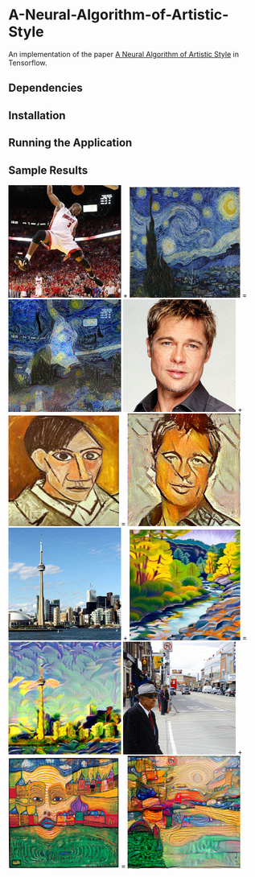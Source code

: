 A-Neural-Algorithm-of-Artistic-Style
======================================

An implementation of the paper [A Neural Algorithm of Artistic Style](https://arxiv.org/abs/1508.06576) in Tensorflow.

Dependencies
--------------------


Installation
-----------------


Running the Application
--------------

Sample Results
----------------------
![](/samples/DwadeStarry/Dwade.png) + <img src="/samples/DwadeStarry/starry.jpeg" width="220" height="220"> = ![](/samples/DwadeStarry/DwadeStarry.png)
![](/samples/BradPicasso/Brad.png) + <img src="/samples/BradPicasso/Picasso.jpeg" width="220" height="220"> = ![](/samples/BradPicasso/BradPicasso.png)
![](/samples/TorontoTrees/Toronto.png) + <img src="/samples/TorontoTrees/Trees.jpg" width="220" height="220"> = ![](/samples/TorontoTrees/TorontoTrees.png)
![](/samples/StreetFace/Street.png) + <img src="/samples/StreetFace/Face.jpeg" width="220" height="220"> = ![](/samples/StreetFace/StreetFace.png)

